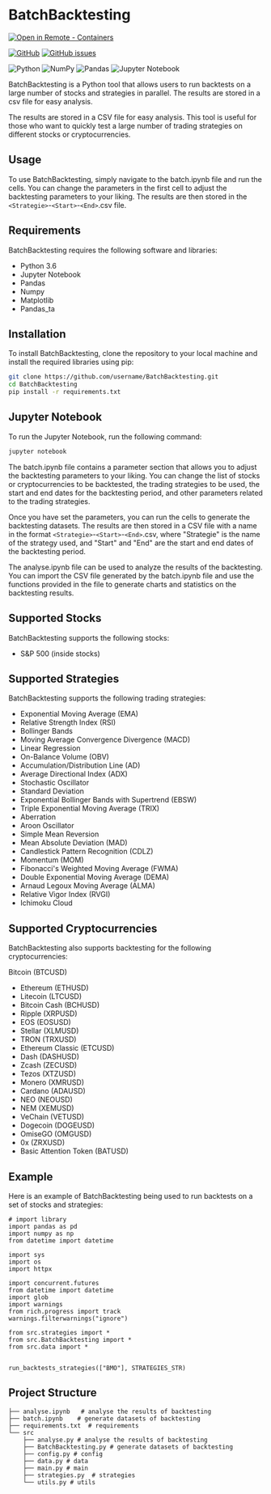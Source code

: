 # BatchBacktesting

[
    ![Open in Remote - Containers](https://img.shields.io/static/v1?label=Remote%20-%20Containers&message=Open&color=blue&logo=visualstudiocode)
](https://vscode.dev/redirect?url=vscode://ms-vscode-remote.remote-containers/cloneInVolume?url=https://github.com/godatadriven/python-devcontainer-template)

[![GitHub](https://img.shields.io/github/license/godatadriven/python-devcontainer-template?style=for-the-badge)](LICENSE.md)
[![GitHub issues](https://img.shields.io/github/issues/godatadriven/python-devcontainer-template?style=for-the-badge)](https://github.com/AlgoETS/BatchBacktesting/issues?q=is%3Aissue+is%3Aopen+sort%3Aupdated-desc)

![Python](https://img.shields.io/badge/python-3670A0?style=for-the-badge&logo=python&logoColor=ffdd54)
![NumPy](https://img.shields.io/badge/numpy-%23013243.svg?style=for-the-badge&logo=numpy&logoColor=white)
![Pandas](https://img.shields.io/badge/pandas-%23150458.svg?style=for-the-badge&logo=pandas&logoColor=white)
![Jupyter Notebook](https://img.shields.io/badge/jupyter-%23FA0F00.svg?style=for-the-badge&logo=jupyter&logoColor=white)

BatchBacktesting is a Python tool that allows users to run backtests on a large number of stocks and strategies in parallel. The results are stored in a csv file for easy analysis.

The results are stored in a CSV file for easy analysis. This tool is useful for those who want to quickly test a large number of trading strategies on different stocks or cryptocurrencies.

## Usage

To use BatchBacktesting, simply navigate to the batch.ipynb file and run the cells. You can change the parameters in the first cell to adjust the backtesting parameters to your liking. The results are then stored in the `<Strategie>`-`<Start>`-`<End>`.csv file.

## Requirements

BatchBacktesting requires the following software and libraries:

- Python 3.6
- Jupyter Notebook
- Pandas
- Numpy
- Matplotlib
- Pandas_ta

## Installation

To install BatchBacktesting, clone the repository to your local machine and install the required libraries using pip:

```bash
git clone https://github.com/username/BatchBacktesting.git
cd BatchBacktesting
pip install -r requirements.txt
```

## Jupyter Notebook

To run the Jupyter Notebook, run the following command:

```bash
jupyter notebook
```

The batch.ipynb file contains a parameter section that allows you to adjust the backtesting parameters to your liking. You can change the list of stocks or cryptocurrencies to be backtested, the trading strategies to be used, the start and end dates for the backtesting period, and other parameters related to the trading strategies.

Once you have set the parameters, you can run the cells to generate the backtesting datasets. The results are then stored in a CSV file with a name in the format `<Strategie>`-`<Start>`-`<End>`.csv, where "Strategie" is the name of the strategy used, and "Start" and "End" are the start and end dates of the backtesting period.

The analyse.ipynb file can be used to analyze the results of the backtesting. You can import the CSV file generated by the batch.ipynb file and use the functions provided in the file to generate charts and statistics on the backtesting results.

## Supported Stocks

BatchBacktesting supports the following stocks:

- S&P 500 (inside stocks)

## Supported Strategies

BatchBacktesting supports the following trading strategies:

- Exponential Moving Average (EMA)
- Relative Strength Index (RSI)
- Bollinger Bands
- Moving Average Convergence Divergence (MACD)
- Linear Regression
- On-Balance Volume (OBV)
- Accumulation/Distribution Line (AD)
- Average Directional Index (ADX)
- Stochastic Oscillator
- Standard Deviation
- Exponential Bollinger Bands with Supertrend (EBSW)
- Triple Exponential Moving Average (TRIX)
- Aberration
- Aroon Oscillator
- Simple Mean Reversion
- Mean Absolute Deviation (MAD)
- Candlestick Pattern Recognition (CDLZ)
- Momentum (MOM)
- Fibonacci's Weighted Moving Average (FWMA)
- Double Exponential Moving Average (DEMA)
- Arnaud Legoux Moving Average (ALMA)
- Relative Vigor Index (RVGI)
- Ichimoku Cloud

## Supported Cryptocurrencies

BatchBacktesting also supports backtesting for the following cryptocurrencies:

Bitcoin (BTCUSD)

- Ethereum (ETHUSD)
- Litecoin (LTCUSD)
- Bitcoin Cash (BCHUSD)
- Ripple (XRPUSD)
- EOS (EOSUSD)
- Stellar (XLMUSD)
- TRON (TRXUSD)
- Ethereum Classic (ETCUSD)
- Dash (DASHUSD)
- Zcash (ZECUSD)
- Tezos (XTZUSD)
- Monero (XMRUSD)
- Cardano (ADAUSD)
- NEO (NEOUSD)
- NEM (XEMUSD)
- VeChain (VETUSD)
- Dogecoin (DOGEUSD)
- OmiseGO (OMGUSD)
- 0x (ZRXUSD)
- Basic Attention Token (BATUSD)

## Example

Here is an example of BatchBacktesting being used to run backtests on a set of stocks and strategies:

```
# import library
import pandas as pd
import numpy as np
from datetime import datetime

import sys
import os
import httpx

import concurrent.futures
from datetime import datetime
import glob
import warnings
from rich.progress import track
warnings.filterwarnings("ignore")

from src.strategies import *
from src.BatchBacktesting import *
from src.data import *


run_backtests_strategies(["BMO"], STRATEGIES_STR)
```

## Project Structure

```shell
├── analyse.ipynb   # analyse the results of backtesting
├── batch.ipynb    # generate datasets of backtesting
├── requirements.txt  # requirements
└── src
    ├── analyse.py # analyse the results of backtesting
    ├── BatchBacktesting.py # generate datasets of backtesting
    ├── config.py # config
    ├── data.py # data
    ├── main.py # main
    ├── strategies.py  # strategies
    └── utils.py # utils

```
